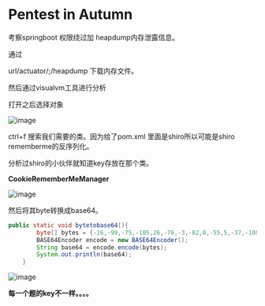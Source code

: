 #  Pentest in Autumn

考察springboot 权限绕过加 heapdump内存泄露信息。

通过

url/actuator/;/heapdump 下载内存文件。

然后通过visualvm工具进行分析

打开之后选择对象

![image](https://user-images.githubusercontent.com/63966847/141675576-bd111369-b6e9-457b-803b-d262b0db50c8.png)


ctrl+f 搜索我们需要的类。因为给了pom.xml 里面是shiro所以可能是shiro rememberme的反序列化。

分析过shiro的小伙伴就知道key存放在那个类。

**CookieRememberMeManager**

![image](https://user-images.githubusercontent.com/63966847/141675589-fee856f0-840f-4cb7-9819-d6a44efd4564.png)


然后将其byte转换成base64。

```java
public static void bytetobase64(){
        byte[] bytes = {-16,-99,-75,-105,26,-76,-3,-82,0,-55,5,-37,-108,45,97,-84};
        BASE64Encoder encode = new BASE64Encoder();
        String base64 = encode.encode(bytes);
        System.out.println(base64);
    }
```

![image](https://user-images.githubusercontent.com/63966847/141675594-01e882dc-2898-4299-becd-1966cf587a7b.png)




**每一个题的key不一样。。。。**

